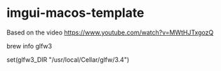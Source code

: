 # imgui-macos-template


Based on the video https://www.youtube.com/watch?v=MWtHJTxgozQ
<!-- install glfw3 -->
brew info glfw3

<!-- set it's path in CMakeLists.txt -->
set(glfw3_DIR "/usr/local/Cellar/glfw/3.4")


